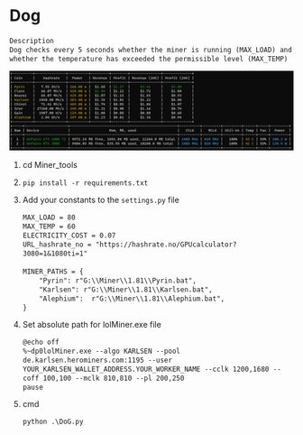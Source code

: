 # Dog

```
Description
Dog checks every 5 seconds whether the miner is running (MAX_LOAD) and whether the temperature has exceeded the permissible level (MAX_TEMP)
```

![Dog.png](Dog.png)


1. cd Miner_tools
2. `pip install -r requirements.txt`
3. Add your constants to the `settings.py` file

   ```
   MAX_LOAD = 80
   MAX_TEMP = 60
   ELECTRICITY_COST = 0.07
   URL_hashrate_no = "https://hashrate.no/GPUcalculator?3080=1&1080ti=1"
   
   MINER_PATHS = {
       "Pyrin": r"G:\\Miner\\1.81\\Pyrin.bat",
       "Karlsen": r"G:\\Miner\\1.81\\Karlsen.bat",
       "Alephium":  r"G:\\Miner\\1.81\\Alephium.bat",
   }
   ```

4. Set absolute path for lolMiner.exe file

    ```
    @echo off
    %~dp0lolMiner.exe --algo KARLSEN --pool de.karlsen.herominers.com:1195 --user YOUR_KARLSEN_WALLET_ADDRESS.YOUR_WORKER_NAME --cclk 1200,1680 --coff 100,100 --mclk 810,810 --pl 200,250
    pause
    ```

5. cmd
    ```pycon
    python .\DoG.py
    ```
   
